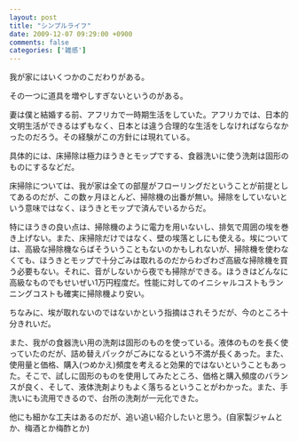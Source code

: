 ```yaml
---
layout: post
title: "シンプルライフ"
date: 2009-12-07 09:29:00 +0900
comments: false
categories: ['雑感']
---
```

我が家にはいくつかのこだわりがある。

その一つに道具を増やしすぎないというのがある。

妻は僕と結婚する前、アフリカで一時期生活をしていた。アフリカでは、日本的文明生活ができるはずもなく、日本とは違う合理的な生活をしなければならなかったのだろう。その経験がこの方針には現れている。

具体的には、床掃除は極力ほうきとモップでする、食器洗いに使う洗剤は固形のものにするなどだ。

床掃除については、我が家は全ての部屋がフローリングだということが前提としてあるのだが、この数ヶ月ほとんど、掃除機の出番が無い。掃除をしていないという意味ではなく、ほうきとモップで済んでいるからだ。

特にほうきの良い点は、掃除機のように電力を用いないし、排気で周囲の埃を巻き上げない。また、床掃除だけではなく、壁の埃落としにも使える。埃については、高級な掃除機ならばそういうこともないのかもしれないが、掃除機を使わなくても、ほうきとモップで十分ごみは取れるのだからわざわざ高級な掃除機を買う必要もない。それに、音がしないから夜でも掃除ができる。ほうきはどんなに高級なものでもせいぜい1万円程度だ。性能に対してのイニシャルコストもランニングコストも確実に掃除機より安い。

ちなみに、埃が取れないのではないかという指摘はされそうだが、今のところ十分きれいだ。

また、我がの食器洗い用の洗剤は固形のものを使っている。液体のものを長く使っていたのだが、詰め替えパックがごみになるという不満が長くあった。また、使用量と価格、購入(つめかえ)頻度を考えると効果的ではないということもあった。そこで、試しに固形のものを使用してみたところ、価格と購入頻度のバランスが良く、そして、液体洗剤よりもよく落ちるということがわかった。また、手洗いにも流用できるので、台所の洗剤が一元化できた。

他にも細かな工夫はあるのだが、追い追い紹介したいと思う。(自家製ジャムとか、梅酒とか梅酢とか)

